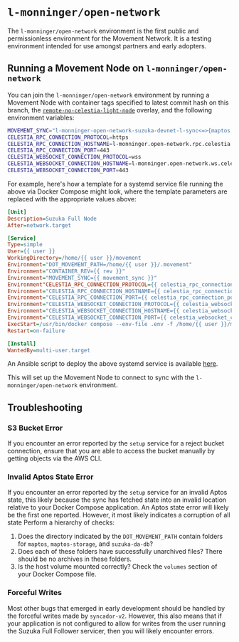 # `l-monninger/open-network`
The `l-monninger/open-network` environment is the first public and permissionless environment for the Movement Network. It is a testing environment intended for use amongst partners and early adopters.

## Running a Movement Node on `l-monninger/open-network`
You can join the `l-monninger/open-network` environment by running a Movement Node with container tags specified to latest commit hash on this branch, the [`remote-no-celestia-light-node`](../../../../docker/compose/suzuka-full-node/docker-compose.remote-no-celestia-light-node.yml) overlay, and the following environment variables:

```bash
MOVEMENT_SYNC="l-monninger-open-network-suzuka-devnet-l-sync<=>{maptos,maptos-storage,suzuka-da-db}/**"
CELESTIA_RPC_CONNECTION_PROTOCOL=https
CELESTIA_RPC_CONNECTION_HOSTNAME=l-monninger.open-network.rpc.celestia.suzuka.devnet.movementlabs.xyz
CELESTIA_RPC_CONNECTION_PORT=443
CELESTIA_WEBSOCKET_CONNECTION_PROTOCOL=wss
CELESTIA_WEBSOCKET_CONNECTION_HOSTNAME=l-monninger.open-network.ws.celestia.suzuka.devnet.movementlabs.xyz
CELESTIA_WEBSOCKET_CONNECTION_PORT=443
```

For example, here's how a template for a systemd service file running the above via Docker Compose might look, where the template parameters are replaced with the appropriate values above:

```ini
[Unit]
Description=Suzuka Full Node
After=network.target

[Service]
Type=simple
User={{ user }}
WorkingDirectory=/home/{{ user }}/movement
Environment="DOT_MOVEMENT_PATH=/home/{{ user }}/.movement"
Environment="CONTAINER_REV={{ rev }}"
Environment="MOVEMENT_SYNC={{ movement_sync }}"
Environment"CELESTIA_RPC_CONNECTION_PROTOCOL={{ celestia_rpc_connection_protocol }}"
Environment="CELESTIA_RPC_CONNECTION_HOSTNAME={{ celestia_rpc_connection_hostname }}"
Environment="CELESTIA_RPC_CONNECTION_PORT={{ celestia_rpc_connection_port }}"
Environment="CELESTIA_WEBSOCKET_CONNECTION_PROTOCOL={{ celestia_websocket_connection_protocol }}"
Environment="CELESTIA_WEBSOCKET_CONNECTION_HOSTNAME={{ celestia_websocket_connection_hostname }}"
Environment="CELESTIA_WEBSOCKET_CONNECTION_PORT={{ celestia_websocket_connection_port }}"
ExecStart=/usr/bin/docker compose --env-file .env -f /home/{{ user }}/movement/docker/compose/suzuka-full-node/docker-compose.yml -f /home/{{ user }}/movement/docker/compose/suzuka-full-node/docker-compose.remote-no-celestia-light.yml -f /home/{{ user }}/movement/docker/compose/suzuka-full-node/docker-compose.faucet-replicas.yml up --force-recreate --remove-orphans
Restart=on-failure

[Install]
WantedBy=multi-user.target
```

An Ansible script to deploy the above systemd service is available [here](./suzuka-full-follower.yml).

This will set up the Movement Node to connect to sync with the `l-monninger/open-network` environment.

## Troubleshooting 

### S3 Bucket Error
If you encounter an error reported by the `setup` service for a reject bucket connection, ensure that you are able to access the bucket manually by getting objects via the AWS CLI. 

### Invalid Aptos State Error
If you encounter an error reported by the `setup` service for an invalid Aptos state, this likely because the sync has fetched state into an invalid location relative to your Docker Compose application. An Aptos state error will likely be the first one reported. However, it most likely indicates a corruption of all state Perform a hierarchy of checks:
1. Does the directory indicated by the `DOT_MOVEMENT_PATH` contain folders for `maptos`, `maptos-storage`, and `suzuka-da-db`?
2. Does each of these folders have successfully unarchived files? There should be no archives in these folders.
3. Is the host volume mounted correctly? Check the `volumes` section of your Docker Compose file.

### Forceful Writes
Most other bugs that emerged in early development should be handled by the forceful writes made by `syncador-v2`. However, this also means that if your application is not configured to allow for writes from the user running the Suzuka Full Follower servicer, then you will likely encounter errors. 